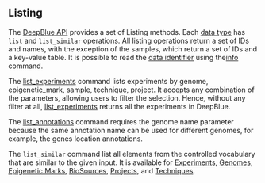 ## Listing

The [DeepBlue API](http://deepblue.mpi-inf.mpg.de/api.php) provides a set of Listing methods.
Each [data type](../02-data-types/02-00-data-types.md) has ```list``` and ```list_similar``` operations.
All listing operations return a set of IDs and names, with the exception of the samples, which return a set of IDs and a key-value table.
It is possible to read the [data identifier](03-03-data-identifier.md) using the[info](http://deepblue.mpi-inf.mpg.de/api.php#api-info)  command.

The [list_experiments](http://deepblue.mpi-inf.mpg.de/api.php#api-list_experiments) command lists experiments by genome, epigenetic_mark, sample, technique, project. It accepts any combination of the parameters, allowing users to filter the selection.
Hence, without any filter at all, [list_experiments](http://deepblue.mpi-inf.mpg.de/api.php#api-list_experiments) returns all the experiments in DeepBlue.

The [list_annotations](http://deepblue.mpi-inf.mpg.de/api.php#api-list_annotations) command requires the genome name parameter because the same annotation name can be used for different genomes, for example, the genes location annotations.

The ```list_similar``` command list all elements from the controlled vocabulary that are similar to the given input.
It is available for
 [Experiments](http://deepblue.mpi-inf.mpg.de/api.php#api-list_similar_experiments), [Genomes](http://deepblue.mpi-inf.mpg.de/api.php#api-list_similar_genomes), [Epigenetic Marks](http://deepblue.mpi-inf.mpg.de/api.php#api-list_similar_epigenetic_marks), [BioSources](http://deepblue.mpi-inf.mpg.de/api.php#api-list_similar_biosources), [Projects](http://deepblue.mpi-inf.mpg.de/api.php#api-list_similar_projects), and [Techniques](http://deepblue.mpi-inf.mpg.de/api.php#api-list_similar_techniques).
